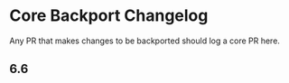 # Core Backport Changelog

Any PR that makes changes to be backported should log a core PR here.

## 6.6